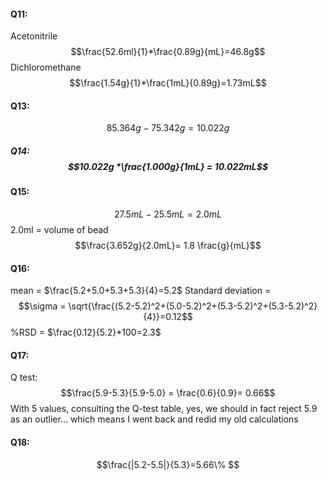 #### Q11:
Acetonitrile
$$\frac{52.6ml}{1}*\frac{0.89g}{mL}=46.8g$$
Dichloromethane $$\frac{1.54g}{1}*\frac{1mL}{0.89g}=1.73mL$$
#### Q13:
$$85.364g - 75.342g = 10.022g$$
##### Q14:$$10.022g *\frac{1.000g}{1mL} = 10.022mL$$
#### Q15:
$$27.5mL - 25.5mL = 2.0mL $$ 2.0ml = volume of bead$$\frac{3.652g}{2.0mL}= 1.8 \frac{g}{mL}$$
#### Q16:
mean = $\frac{5.2+5.0+5.3+5.3}{4}=5.2$ 
Standard deviation = $$\sigma = \sqrt{\frac{(5.2-5.2)^2+(5.0-5.2)^2+(5.3-5.2)^2+(5.3-5.2)^2}{4}}=0.12$$
%RSD = $\frac{0.12}{5.2}*100=2.3$

#### Q17:
Q test: $$\frac{5.9-5.3}{5.9-5.0} = \frac{0.6}{0.9}= 0.66$$
With 5 values, consulting the Q-test table, yes, we should in fact reject 5.9 as an outlier... which means I went back and redid my old calculations
#### Q18:
$$\frac{|5.2-5.5|}{5.3}=5.66\% $$





